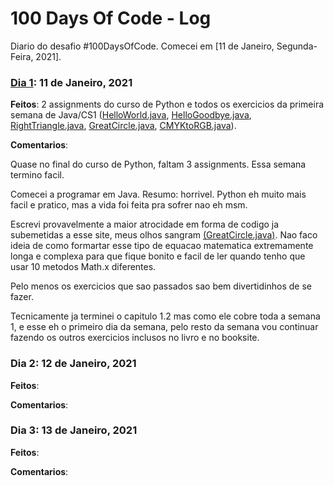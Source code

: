 # 100 Days Of Code - Log

Diario do desafio #100DaysOfCode. Comecei em [11 de Janeiro, Segunda-Feira, 2021].

### [Dia 1](https://github.com/jpvasquesc/100-days-of-code/tree/master/dias/r1-d1): 11 de Janeiro, 2021 

**Feitos**: 2 assignments do curso de Python e todos os exercicios da primeira semana de Java/CS1 ([HelloWorld.java](https://github.com/jpvasquesc/100-days-of-code/blob/master/dias/r1-d1/HelloWorld.java), [HelloGoodbye.java](https://github.com/jpvasquesc/100-days-of-code/blob/master/dias/r1-d1/HelloGoodbye.java), [RightTriangle.java](https://github.com/jpvasquesc/100-days-of-code/blob/master/dias/r1-d1/RightTriangle.java), [GreatCircle.java](https://github.com/jpvasquesc/100-days-of-code/blob/master/dias/r1-d1/GreatCircle.java), [CMYKtoRGB.java](https://github.com/jpvasquesc/100-days-of-code/blob/master/dias/r1-d1/CMYKtoRGB.java)). 

**Comentarios**:

Quase no final do curso de Python, faltam 3 assignments. Essa semana termino facil.

Comecei a programar em Java. Resumo: horrivel. Python eh muito mais facil e pratico, mas a vida foi feita pra sofrer nao eh msm.

Escrevi provavelmente a maior atrocidade em forma de codigo ja subemetidas a esse site, meus olhos sangram [(GreatCircle.java)](https://github.com/jpvasquesc/100-days-of-code/blob/master/dias/r1-d1/GreatCircle.java). Nao faco ideia de como formartar esse tipo de equacao matematica extremamente longa e complexa para que fique bonito e facil de ler quando tenho que usar 10 metodos Math.x diferentes.

Pelo menos os exercicios que sao passados sao bem divertidinhos de se fazer.

Tecnicamente ja terminei o capitulo 1.2 mas como ele cobre  toda a semana 1, e esse eh o primeiro dia da semana, pelo resto da semana vou continuar fazendo os outros exercicios 
inclusos no livro e no booksite.


### Dia 2: 12 de Janeiro, 2021 

**Feitos**:

**Comentarios**:

### Dia 3: 13 de Janeiro, 2021 

**Feitos**:

**Comentarios**:

